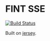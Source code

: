 # FINT SSE

[![Build Status](https://travis-ci.org/FINTlibs/fint-sse.svg?branch=master)](https://travis-ci.org/FINTlibs/fint-sse)


Built on [jersey](https://jersey.github.io/documentation/latest/sse.html).